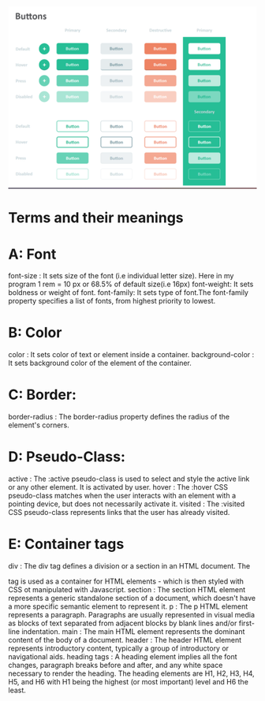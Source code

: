 ![screenshot](https://github.com/Subash1000/wt-lab-assignment/blob/d0cf5d12a3121706d29453a0933296f5dd12c69b/Lab/Lab2/table.png)
# Terms and their meanings
# A: Font
font-size : It sets size of the font (i.e individual letter size).
            Here in my program 1 rem = 10 px or 68.5% of default size(i.e 16px)
font-weight: It sets boldness or weight of font.
font-family: It sets type of font.The font-family property specifies a list of fonts, from highest priority to lowest.

# B: Color
color : It sets color of text or element inside a container.
background-color : It sets background color of the element of the container.
# C: Border:
border-radius : The border-radius property defines the radius of the element's corners.
# D: Pseudo-Class:
active : The :active pseudo-class is used to select and style the active link or any other element. It is activated by user.
hover : The :hover CSS pseudo-class matches when the user interacts with an element with a pointing device, but does not necessarily activate it.
visited : The :visited CSS pseudo-class represents links that the user has already visited.
# E: Container tags
div : 
The div tag defines a division or a section in an HTML document. The <div> tag is used as a container for HTML elements - which is then styled with CSS ot manipulated with Javascript.
section : 
The section HTML element represents a generic standalone section of a document, which doesn't have a more specific semantic element to represent it. 
p :
The p HTML element represents a paragraph. Paragraphs are usually represented in visual media as blocks of text separated from adjacent blocks by blank lines and/or first-line indentation.
main : 
  The main HTML element represents the dominant content of the body of a document.
header :
 The header HTML element represents introductory content, typically a group of introductory or navigational aids.
heading tags :
 A heading element implies all the font changes, paragraph breaks before and after, and any white space necessary to render the heading. The heading                       elements are H1, H2, H3, H4, H5, and H6 with H1 being the highest (or most important) level and H6 the least.
